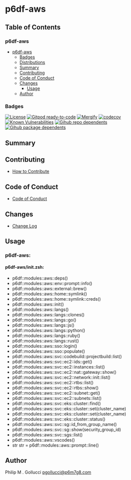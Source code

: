 # p6df-aws

## Table of Contents


### p6df-aws
- [p6df-aws](#p6df-aws)
  - [Badges](#badges)
  - [Distributions](#distributions)
  - [Summary](#summary)
  - [Contributing](#contributing)
  - [Code of Conduct](#code-of-conduct)
  - [Changes](#changes)
    - [Usage](#usage)
  - [Author](#author)

### Badges

[![License](https://img.shields.io/badge/License-Apache%202.0-yellowgreen.svg)](https://opensource.org/licenses/Apache-2.0)
[![Gitpod ready-to-code](https://img.shields.io/badge/Gitpod-ready--to--code-blue?logo=gitpod)](https://gitpod.io/#https://github.com/p6m7g8/p6df-aws)
[![Mergify](https://img.shields.io/endpoint.svg?url=https://gh.mergify.io/badges/p6m7g8/p6df-aws/&style=flat)](https://mergify.io)
[![codecov](https://codecov.io/gh/p6m7g8/p6df-aws/branch/master/graph/badge.svg?token=14Yj1fZbew)](https://codecov.io/gh/p6m7g8/p6df-aws)
[![Known Vulnerabilities](https://snyk.io/test/github/p6m7g8/p6df-aws/badge.svg?targetFile=package.json)](https://snyk.io/test/github/p6m7g8/p6df-aws?targetFile=package.json)
[![Gihub repo dependents](https://badgen.net/github/dependents-repo/p6m7g8/p6df-aws)](https://github.com/p6m7g8/p6df-aws/network/dependents?dependent_type=REPOSITORY)
[![Gihub package dependents](https://badgen.net/github/dependents-pkg/p6m7g8/p6df-aws)](https://github.com/p6m7g8/p6df-aws/network/dependents?dependent_type=PACKAGE)

## Summary

## Contributing

- [How to Contribute](CONTRIBUTING.md)

## Code of Conduct

- [Code of Conduct](https://github.com/p6m7g8/.github/blob/master/CODE_OF_CONDUCT.md)

## Changes

- [Change Log](CHANGELOG.md)

## Usage

### p6df-aws:

#### p6df-aws/init.zsh:

- p6df::modules::aws::deps()
- p6df::modules::aws::env::prompt::info()
- p6df::modules::aws::external::brew()
- p6df::modules::aws::home::symlink()
- p6df::modules::aws::home::symlink::creds()
- p6df::modules::aws::init()
- p6df::modules::aws::langs()
- p6df::modules::aws::langs::clones()
- p6df::modules::aws::langs::go()
- p6df::modules::aws::langs::js()
- p6df::modules::aws::langs::python()
- p6df::modules::aws::langs::ruby()
- p6df::modules::aws::langs::rust()
- p6df::modules::aws::sso::login()
- p6df::modules::aws::sso::populate()
- p6df::modules::aws::svc::codebuild::projectbuild::list()
- p6df::modules::aws::svc::ec2::ids::get()
- p6df::modules::aws::svc::ec2::instances::list()
- p6df::modules::aws::svc::ec2::nat::gateway::show()
- p6df::modules::aws::svc::ec2::network::init::list()
- p6df::modules::aws::svc::ec2::rtbs::list()
- p6df::modules::aws::svc::ec2::rtbs::show()
- p6df::modules::aws::svc::ec2::subnet::get()
- p6df::modules::aws::svc::ec2::subnets::list()
- p6df::modules::aws::svc::eks::cluster::find()
- p6df::modules::aws::svc::eks::cluster::set(cluster_name)
- p6df::modules::aws::svc::eks::cluster::set(cluster_name)
- p6df::modules::aws::svc::eks::cluster::status()
- p6df::modules::aws::svc::sg::id_from_group_name()
- p6df::modules::aws::svc::sg::show(security_group_id)
- p6df::modules::aws::svc::sgs::list()
- p6df::modules::aws::vscodes()
- str str = p6df::modules::aws::prompt::line()



## Author

Philip M . Gollucci <pgollucci@p6m7g8.com>

